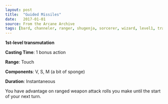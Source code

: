```yaml
---
layout: post
title:  "Guided Missiles"
date:   2017-01-01
source: From the Arcane Archive
tags: [bard, channeler, ranger, shugenja, sorcerer, wizard, level1, transmutation, hb, fan]
---
```


**1st-level transmutation**

**Casting Time**: 1 bonus action

**Range**: Touch

**Components**: V, S, M (a bit of sponge)

**Duration**: Instantaneous

You have advantage on ranged weapon attack rolls you make until the start of your next turn.
